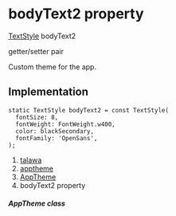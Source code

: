 
<div>

# bodyText2 property

</div>


[TextStyle](https://api.flutter.dev/flutter/painting/TextStyle-class.html)
bodyText2


getter/setter pair




Custom theme for the app.



## Implementation

``` language-dart
static TextStyle bodyText2 = const TextStyle(
  fontSize: 8,
  fontWeight: FontWeight.w400,
  color: blackSecondary,
  fontFamily: 'OpenSans',
);
```







1.  [talawa](../../index.md)
2.  [apptheme](../../apptheme/)
3.  [AppTheme](../../apptheme/AppTheme-class.md)
4.  bodyText2 property

##### AppTheme class







